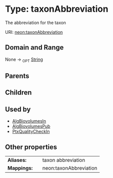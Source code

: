 
# Type: taxonAbbreviation


The abbreviation for the taxon

URI: [neon:taxonAbbreviation](https://data.neonscience.org/taxonAbbreviation)


## Domain and Range

None ->  <sub>OPT</sub> [String](types/String.md)

## Parents


## Children


## Used by

 * [AlgBiovolumesIn](AlgBiovolumesIn.md)
 * [AlgBiovolumesPub](AlgBiovolumesPub.md)
 * [PtxQualityCheckIn](PtxQualityCheckIn.md)

## Other properties

|  |  |  |
| --- | --- | --- |
| **Aliases:** | | taxon abbreviation |
| **Mappings:** | | neon:taxonAbbreviation |

